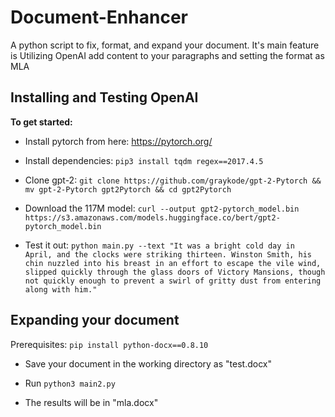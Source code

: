# Document-Enhancer

A python script to fix, format, and expand your document. It's main feature is Utilizing OpenAI add content to your paragraphs and setting the format as MLA

## Installing and Testing OpenAI
**To get started:**

* Install pytorch from here: https://pytorch.org/

* Install dependencies:
`pip3 install tqdm regex==2017.4.5`

* Clone gpt-2:
`git clone https://github.com/graykode/gpt-2-Pytorch && mv gpt-2-Pytorch gpt2Pytorch && cd gpt2Pytorch`

* Download the 117M model:
`curl --output gpt2-pytorch_model.bin https://s3.amazonaws.com/models.huggingface.co/bert/gpt2-pytorch_model.bin`

* Test it out:
`python main.py --text "It was a bright cold day in April, and the clocks were striking thirteen. Winston Smith, his chin nuzzled into his breast in an effort to escape the vile wind, slipped quickly through the glass doors of Victory Mansions, though not quickly enough to prevent a swirl of gritty dust from entering along with him."`

## Expanding your document

Prerequisites: `pip install python-docx==0.8.10`

* Save your document in the working directory as "test.docx"

* Run `python3 main2.py`

* The results will be in "mla.docx"
